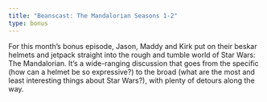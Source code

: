 ```yaml
---
title: "Beanscast: The Mandalorian Seasons 1-2"
type: bonus
---
```

For this month’s bonus episode, Jason, Maddy and Kirk put on their beskar helmets and jetpack straight into the rough and tumble world of Star Wars: The Mandalorian. It’s a wide-ranging discussion that goes from the specific (how can a helmet be so expressive?) to the broad (what are the most and least interesting things about Star Wars?), with plenty of detours along the way.